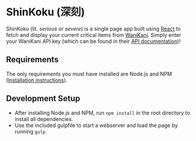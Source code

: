 # ShinKoku (深刻)

ShinKoku (lit. *serious* or *severe*) is a single page app built using [React](http://facebook.github.io/react/) to fetch and display your current critical items from [WaniKani](https://www.wanikani.com/). Simply enter your WaniKani API key (which can be found in their [API documentation](https://www.wanikani.com/api))!

## Requirements

The only requirements you must have installed are Node.js and NPM ([Installation instructions](https://docs.npmjs.com/getting-started/installing-node)).

## Development Setup

* After installing Node.js and NPM, run `npm install` in the root directory to install all dependencies.
* Use the included gulpfile to start a webserver and load the page by running `gulp`.
